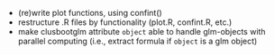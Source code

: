 * (re)write plot functions, using confint()
* restructure .R files by functionality (plot.R, confint.R, etc.)
* make clusbootglm attribute `object` able to handle glm-objects with parallel computing (i.e., extract formula if `object` is a glm object)
